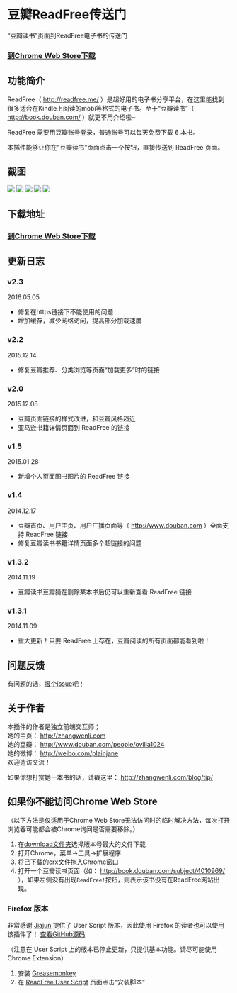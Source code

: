 # 豆瓣ReadFree传送门

“豆瓣读书”页面到ReadFree电子书的传送门

### <a href="https://chrome.google.com/webstore/detail/%E8%B1%86%E7%93%A3readfree%E4%BC%A0%E9%80%81%E9%97%A8/nnijmebffagpcclklhofdkjeimnmckjp?hl=en&gl=CN" target="_blank">到Chrome Web Store下载</a>

## 功能简介

ReadFree（ http://readfree.me/ ）是超好用的电子书分享平台，在这里能找到很多适合在Kindle上阅读的mobi等格式的电子书。至于“豆瓣读书”（ http://book.douban.com/ ）就更不用介绍啦~

ReadFree 需要用豆瓣账号登录，普通账号可以每天免费下载 6 本书。

本插件能够让你在“豆瓣读书”页面点击一个按钮，直接传送到 ReadFree 页面。

## 截图

![](https://github.com/Ovilia/readfree-chrome-extension/raw/master/res/screenshot-0-1.png)
![](https://github.com/Ovilia/readfree-chrome-extension/raw/master/res/screenshot-1.png)
![](https://github.com/Ovilia/readfree-chrome-extension/raw/master/res/screenshot-2.png)
![](https://github.com/Ovilia/readfree-chrome-extension/raw/master/res/screenshot-3.png)
![](https://github.com/Ovilia/readfree-chrome-extension/raw/master/res/screenshot-4.png)

## 下载地址

### <a href="https://chrome.google.com/webstore/detail/%E8%B1%86%E7%93%A3readfree%E4%BC%A0%E9%80%81%E9%97%A8/nnijmebffagpcclklhofdkjeimnmckjp?hl=en&gl=CN" target="_blank">到Chrome Web Store下载</a>

## 更新日志
### v2.3

2016.05.05

- 修复在https链接下不能使用的问题
- 增加缓存，减少网络访问，提高部分加载速度

### v2.2

2015.12.14

- 修复豆瓣推荐、分类浏览等页面“加载更多”时的链接

### v2.0

2015.12.08

- 豆瓣页面链接的样式改进，和豆瓣风格趋近
- 亚马逊书籍详情页面到 ReadFree 的链接

### v1.5

2015.01.28

- 新增个人页面图书图片的 ReadFree 链接

### v1.4

2014.12.17

- 豆瓣首页、用户主页、用户广播页面等（ http://www.douban.com ）全面支持 ReadFree 链接
- 修复豆瓣读书书籍详情页面多个超链接的问题

### v1.3.2

2014.11.19

- 豆瓣读书豆瓣猜在删除某本书后仍可以重新查看 ReadFree 链接

### v1.3.1

2014.11.09

- 重大更新！只要 ReadFree 上存在，豆瓣阅读的所有页面都能看到啦！

## 问题反馈

有问题的话，<a href="https://github.com/Ovilia/readfree-chrome-extension/issues/new">报个issue</a>吧！



## 关于作者

本插件的作者是独立前端交互师；  
她的主页： http://zhangwenli.com  
她的豆瓣： http://www.douban.com/people/ovilia1024  
她的微博： http://weibo.com/plainjane  
欢迎造访交流！

如果你想打赏她一本书的话，请戳这里： http://zhangwenli.com/blog/tip/


## 如果你不能访问Chrome Web Store

（以下方法是仅适用于Chrome Web Store无法访问时的临时解决方法，每次打开浏览器可能都会被Chrome询问是否需要移除。）

1. 在<a href="https://github.com/Ovilia/readfree-chrome-extension/tree/master/download">download文件夹</a>选择版本号最大的文件下载
2. 打开Chrome，菜单->工具->扩展程序
3. 将已下载的crx文件拖入Chrome窗口
4. 打开一个豆瓣读书页面（如： http://book.douban.com/subject/4010969/ ），如果左侧没有出现`ReadFree!`按钮，则表示该书没有在ReadFree网站出现。

### Firefox 版本

非常感谢 <a href="https://github.com/JiajunW" target="_blank">Jiajun</a> 提供了 User Script 版本，因此使用 Firefox 的读者也可以使用该插件了！ <a href="https://github.com/JiajunW/douban2readfree" target="_blank">查看GitHub源码</a>

（注意在 User Script 上的版本已停止更新，只提供基本功能。请尽可能使用 Chrome Extension）

1. 安装 <a href="https://addons.mozilla.org/en-UgS/firefox/addon/greasemonkey/" target="_blank">Greasemonkey</a>
2. 在 <a href="https://greasyfork.org/zh-CN/scripts/4905-%E8%B1%86%E7%93%A3-readfree-%E4%BC%A0%E9%80%81%E9%97%A8" target="_blank">ReadFree User Script</a> 页面点击“安装脚本”
